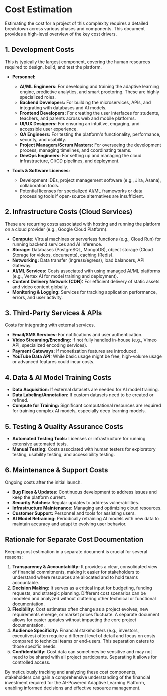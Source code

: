 # Cost Estimation

Estimating the cost for a project of this complexity requires a detailed breakdown across various phases and components. This document provides a high-level overview of the key cost drivers.

## 1. Development Costs

This is typically the largest component, covering the human resources required to design, build, and test the platform.

-   **Personnel:**
    -   **AI/ML Engineers:** For developing and training the adaptive learning engine, predictive analytics, and smart proctoring. These are highly specialized roles.
    -   **Backend Developers:** For building the microservices, APIs, and integrating with databases and AI models.
    -   **Frontend Developers:** For creating the user interfaces for students, teachers, and parents across web and mobile platforms.
    -   **UI/UX Designers:** For ensuring an intuitive, engaging, and accessible user experience.
    -   **QA Engineers:** For testing the platform's functionality, performance, security, and usability.
    -   **Project Managers/Scrum Masters:** For overseeing the development process, managing timelines, and coordinating teams.
    -   **DevOps Engineers:** For setting up and managing the cloud infrastructure, CI/CD pipelines, and deployment.

-   **Tools & Software Licenses:**
    -   Development IDEs, project management software (e.g., Jira, Asana), collaboration tools.
    -   Potential licenses for specialized AI/ML frameworks or data processing tools if open-source alternatives are insufficient.

## 2. Infrastructure Costs (Cloud Services)

These are recurring costs associated with hosting and running the platform on a cloud provider (e.g., Google Cloud Platform).

-   **Compute:** Virtual machines or serverless functions (e.g., Cloud Run) for running backend services and AI inference.
-   **Storage:** Databases (PostgreSQL, MongoDB), object storage (Cloud Storage for videos, documents), caching (Redis).
-   **Networking:** Data transfer (ingress/egress), load balancers, API Gateway.
-   **AI/ML Services:** Costs associated with using managed AI/ML platforms (e.g., Vertex AI for model training and deployment).
-   **Content Delivery Network (CDN):** For efficient delivery of static assets and video content globally.
-   **Monitoring & Logging:** Services for tracking application performance, errors, and user activity.

## 3. Third-Party Services & APIs

Costs for integrating with external services.

-   **Email/SMS Services:** For notifications and user authentication.
-   **Video Streaming/Encoding:** If not fully handled in-house (e.g., Vimeo API, specialized encoding services).
-   **Payment Gateways:** If monetization features are introduced.
-   **YouTube Data API:** While basic usage might be free, high-volume usage or advanced features could incur costs.

## 4. Data & AI Model Training Costs

-   **Data Acquisition:** If external datasets are needed for AI model training.
-   **Data Labeling/Annotation:** If custom datasets need to be created or refined.
-   **Compute for Training:** Significant computational resources are required for training complex AI models, especially deep learning models.

## 5. Testing & Quality Assurance Costs

-   **Automated Testing Tools:** Licenses or infrastructure for running extensive automated tests.
-   **Manual Testing:** Costs associated with human testers for exploratory testing, usability testing, and accessibility testing.

## 6. Maintenance & Support Costs

Ongoing costs after the initial launch.

-   **Bug Fixes & Updates:** Continuous development to address issues and keep the platform current.
-   **Security Patches:** Regular updates to address vulnerabilities.
-   **Infrastructure Maintenance:** Managing and optimizing cloud resources.
-   **Customer Support:** Personnel and tools for assisting users.
-   **AI Model Retraining:** Periodically retraining AI models with new data to maintain accuracy and adapt to evolving user behavior.

## Rationale for Separate Cost Documentation

Keeping cost estimation in a separate document is crucial for several reasons:

1.  **Transparency & Accountability:** It provides a clear, consolidated view of financial commitments, making it easier for stakeholders to understand where resources are allocated and to hold teams accountable.
2.  **Decision Making:** It serves as a critical input for budgeting, funding requests, and strategic planning. Different cost scenarios can be modeled and analyzed without cluttering other technical or functional documentation.
3.  **Flexibility:** Cost estimates often change as a project evolves, new requirements emerge, or market prices fluctuate. A separate document allows for easier updates without impacting the core project documentation.
4.  **Audience Specificity:** Financial stakeholders (e.g., investors, executives) often require a different level of detail and focus on costs compared to technical teams or end-users. This separation caters to those specific needs.
5.  **Confidentiality:** Cost data can sometimes be sensitive and may not need to be shared with all project participants. Separating it allows for controlled access.

By meticulously tracking and analyzing these cost components, stakeholders can gain a comprehensive understanding of the financial investment required for the AI-Powered Adaptive Learning Platform, enabling informed decisions and effective resource management.
